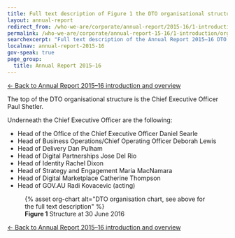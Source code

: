 ```yaml
---
title: Full text description of Figure 1 the DTO organisational structure
layout: annual-report
redirect_from: /who-we-are/corporate/annual-report/2015-16/1-introduction/organisational-structure/
permalink: /who-we-are/corporate/annual-report-15-16/1-introduction/organisational-structure/
searchexcerpt: "Full text description of the Annual Report 2015–16 DTO organisational structure"
localnav: annual-report-2015-16
gov-speak: true
page_group:
  title: Annual Report 2015–16
---
```


[&larr; Back to Annual Report 2015–16 introduction and overview]({{site.baseurl}}/who-we-are/corporate/annual-report-15-16/1-introduction/#organisational-structure)

The top of the DTO organisational structure is the Chief Executive Officer Paul Shetler.

Underneath the Chief Executive Officer are the following:

- Head of the Office of the Chief Executive Officer Daniel Searle
- Head of Business Operations/Chief Operating Officer Deborah Lewis
- Head of Delivery Dan Pulham
- Head of Digital Partnerships Jose Del Rio
- Head of Identity Rachel Dixon
- Head of Strategy and Engagement Maria MacNamara
- Head of Digital Marketplace Catherine Thompson
- Head of GOV.AU Radi Kovacevic (acting)

<figure>
  {% asset org-chart alt="DTO organisation chart, see above for the full text description" %}
  <figcaption><strong>Figure 1</strong> Structure at 30 June 2016</figcaption>
</figure>

[&larr; Back to Annual Report 2015–16 introduction and overview]({{site.baseurl}}/who-we-are/corporate/annual-report-15-16/1-introduction/#organisational-structure)
